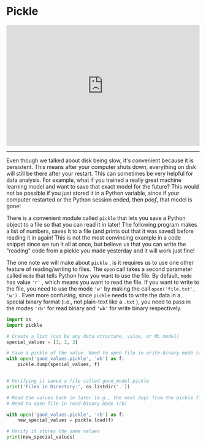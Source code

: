 # Pickle

<div style="position: relative; padding-bottom: 62.5%; height: 0;">
    <iframe src="https://www.loom.com/embed/3ed5915b2afc4cfabeb8b66f34a8c4f9?sharedAppSource=personal_library" frameborder="0" webkitallowfullscreen mozallowfullscreen allowfullscreen style="position: absolute; top: 0; left: 0; width: 100%; height: 100%;"></iframe>
</div>

---

Even though we talked about disk being slow, it's convenient because it is persistent. This means after your computer shuts down, everything on disk will still be there after your restart. This can sometimes be very helpful for data analysis. For example, what if you trained a really great machine learning model and want to save that exact model for the future? This would not be possible if you just stored it in a Python variable, since if your computer restarted or the Python session ended, then _poof_, that model is gone!

There is a convenient module called `pickle` that lets you save a Python object to a file so that you can read it in later! The following program makes a list of numbers, saves it to a file (and prints out that it was saved) before reading it in again! This is not the most convincing example in a code snippet since we run it all at once, but believe us that you can write the "reading" code from a pickle you made yesterday and it will work just fine!

The one note we will make about `pickle` , is it requires us to use one other feature of reading/writing to files. The `open` call takes a second parameter called `mode` that tells Python how you want to use the file. By default, `mode` has value `'r'` , which means you want to read the file. If you want to write to the file, you need to use the mode `'w'` by making the call `open('file.txt', 'w')` . Even more confusing, since `pickle` needs to write the data in a special binary format (i.e., not plain-text like a `.txt` ), you need to pass in the modes `'rb'` for read binary and `'wb'` for write binary respectively.

```python
import os
import pickle

# Create a list (can be any data structure, value, or ML model)
special_values = [1, 2, 3]

# Save a pickle of the value. Need to open file in write-binary mode (wb)
with open('good_values.pickle', 'wb') as f:
    pickle.dump(special_values, f)


# Verifying it saved a file called good_model.pickle
print('Files in Directory:', os.listdir('.'))

# Read the values back in later (e.g., the next day) from the pickle file
# Need to open file in read-binary mode (rb)

with open('good_values.pickle', 'rb') as f:
    new_special_values = pickle.load(f)

# Verify it stores the same values
print(new_special_values)
```
